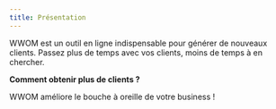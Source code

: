 ```yaml
---
title: Présentation
---
```

WWOM est un outil en ligne indispensable pour générer de nouveaux clients. Passez plus de temps avec vos clients, moins de temps à en chercher.

**Comment obtenir plus de clients ?**

WWOM améliore le bouche à oreille de votre business !